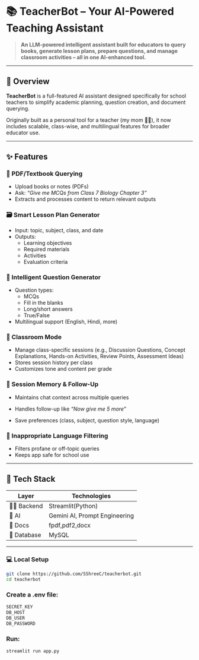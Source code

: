 # 📚 TeacherBot – Your AI-Powered Teaching Assistant

> **An LLM-powered intelligent assistant built for educators to query books, generate lesson plans, prepare questions, and manage classroom activities – all in one AI-enhanced tool.**

---

## 🚀 Overview

**TeacherBot** is a full-featured AI assistant designed specifically for school teachers to simplify academic planning, question creation, and document querying.

Originally built as a personal tool for a teacher (my mom 👩‍🏫), it now includes scalable, class-wise, and multilingual features for broader educator use.

---

## ✨ Features

### 📘 PDF/Textbook Querying
- Upload books or notes (PDFs)
- Ask: _“Give me MCQs from Class 7 Biology Chapter 3”_
- Extracts and processes content to return relevant outputs

### 🗃️ Smart Lesson Plan Generator
- Input: topic, subject, class, and date
- Outputs:
  - Learning objectives
  - Required materials
  - Activities
  - Evaluation criteria

### 🧠 Intelligent Question Generator
- Question types:
  - MCQs
  - Fill in the blanks
  - Long/short answers
  - True/False
- Multilingual support (English, Hindi, more)

### 🏫 Classroom Mode
- Manage class-specific sessions (e.g., Discussion Questions, Concept Explanations, Hands-on Activities, Review Points, Assessment Ideas)
- Stores session history per class
- Customizes tone and content per grade

### 🔁 Session Memory & Follow-Up
- Maintains chat context across multiple queries
- Handles follow-up like _“Now give me 5 more”_

- Save preferences (class, subject, question style, language)

### 🧼 Inappropriate Language Filtering
- Filters profane or off-topic queries
- Keeps app safe for school use

---

## 🧱 Tech Stack

| Layer        | Technologies                            |
|--------------|------------------------------------------|
| 👨‍💻 Backend   |Streamlit(Python)
| 🧠 AI        | Gemini AI, Prompt Engineering            |
| 📄 Docs      | fpdf,pdf2,docx                     |
| 💾 Database  | MySQL                       |


---
### 💻 Local Setup

```bash
git clone https://github.com/SShreeC/teacherbot.git
cd teacherbot
```
### Create a .env file:
```bash PORT=5000
SECRET_KEY
DB_HOST
DB_USER
DB_PASSWORD
```
### Run:
```bash  
streamlit run app.py
```

